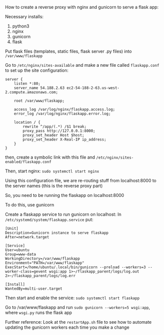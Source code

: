 How to create a reverse proxy with nginx and gunicorn to serve a flask app:

Necessary installs:
 1) python3
 2) nginx
 3) gunicorn
 4) flask

Put flask files (templates, static files, flask server .py files) into `/var/www/flaskapp`

Go to `/etc/nginx/sites-available`
and make a new file called `flaskapp.conf` to set up the site configuration:
	
	server {
		listen *:80;
		server_name 54.188.2.63 ec2-54-188-2-63.us-west-2.compute.amazonaws.com;

		root /var/www/flaskapp;

		access_log /var/log/nginx/flaskapp.access.log;
		error_log /var/log/nginx/flaskapp.error.log;

		location / {
			rewrite ^/app/(.*) /$1 break;
			proxy_pass http://127.0.0.1:8000;
			proxy_set_header Host $host;
			proxy_set_header X-Real-IP ip_address;
		}
	}

then, create a symbolic link with this file and `/etc/nginx/sites-enabled/flaskapp.conf`

Then, start nginx: `sudo systemctl start nginx`

Using this configuration file, we are re-routing stuff from localhost:8000 to the server names (this is the reverse proxy part)

So, you need to be running the flaskapp on localhost:8000

To do this, use gunicorn

Create a flaskapp service to run gunicorn on localhost:
In `/etc/systemd/system/flaskapp.service` put:

	[Unit]
	Description=Gunicorn instance to serve flaskapp
	After=network.target

	[Service]
	User=ubuntu
	Group=www-data
	WorkingDirectory=/var/www/flaskapp
	Environment="PATH=/var/www/flaskapp"
	ExecStart=/home/ubuntu/.local/bin/gunicorn --preload --workers=3 --worker-class=gevent wsgi:app 1>~/flaskapp_parent/logs/log.out 2>~/flaskapp_parent/logs/log.err

	[Install]
	WantedBy=multi-user.target

Then start and enable the service: ```sudo systemctl start flaskapp```

Go to /var/www/flaskapp and run `sudo gunicorn --workers=5 wsgi:app`, where `wsgi.py` runs the flask app

Further reference: Look at the `restartApp.sh` file to see how to automate updating the gunicorn workers each time you make a change

